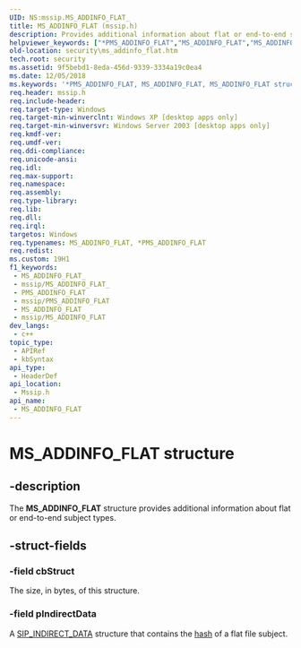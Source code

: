 ```yaml
---
UID: NS:mssip.MS_ADDINFO_FLAT_
title: MS_ADDINFO_FLAT (mssip.h)
description: Provides additional information about flat or end-to-end subject types.
helpviewer_keywords: ["*PMS_ADDINFO_FLAT","MS_ADDINFO_FLAT","MS_ADDINFO_FLAT structure [Security]","PMS_ADDINFO_FLAT","PMS_ADDINFO_FLAT structure pointer [Security]","mssip/MS_ADDINFO_FLAT_","mssip/PMS_ADDINFO_FLAT","security.ms_addinfo_flat"]
old-location: security\ms_addinfo_flat.htm
tech.root: security
ms.assetid: 9f5bebd1-8eda-456d-9339-3334a19c0ea4
ms.date: 12/05/2018
ms.keywords: '*PMS_ADDINFO_FLAT, MS_ADDINFO_FLAT, MS_ADDINFO_FLAT structure [Security], PMS_ADDINFO_FLAT, PMS_ADDINFO_FLAT structure pointer [Security], mssip/MS_ADDINFO_FLAT_, mssip/PMS_ADDINFO_FLAT, security.ms_addinfo_flat'
req.header: mssip.h
req.include-header: 
req.target-type: Windows
req.target-min-winverclnt: Windows XP [desktop apps only]
req.target-min-winversvr: Windows Server 2003 [desktop apps only]
req.kmdf-ver: 
req.umdf-ver: 
req.ddi-compliance: 
req.unicode-ansi: 
req.idl: 
req.max-support: 
req.namespace: 
req.assembly: 
req.type-library: 
req.lib: 
req.dll: 
req.irql: 
targetos: Windows
req.typenames: MS_ADDINFO_FLAT, *PMS_ADDINFO_FLAT
req.redist: 
ms.custom: 19H1
f1_keywords:
 - MS_ADDINFO_FLAT_
 - mssip/MS_ADDINFO_FLAT_
 - PMS_ADDINFO_FLAT
 - mssip/PMS_ADDINFO_FLAT
 - MS_ADDINFO_FLAT
 - mssip/MS_ADDINFO_FLAT
dev_langs:
 - c++
topic_type:
 - APIRef
 - kbSyntax
api_type:
 - HeaderDef
api_location:
 - Mssip.h
api_name:
 - MS_ADDINFO_FLAT
---
```


# MS_ADDINFO_FLAT structure


## -description

The <b>MS_ADDINFO_FLAT</b> structure provides additional information about flat or end-to-end subject types.

## -struct-fields

### -field cbStruct

The size, in bytes, of this structure.

### -field pIndirectData

A [SIP_INDIRECT_DATA](https://docs.microsoft.com/windows/desktop/api/mssip/ns-mssip-sip_indirect_data) structure that contains the <a href="https://docs.microsoft.com/windows/desktop/SecGloss/h-gly">hash</a> of a flat file subject.

